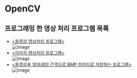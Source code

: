# OpenCV
 
## 프로그래밍 한 영상 처리 프로그램 목록
- [<동영상 영상처리 프로그램>](231201_Video_player_with_video_analyzer)<br>
![image](https://github.com/KimTeddy/OpenCV/assets/68770209/0ede77dc-7a44-46c5-95c6-b2f0658b0c52)
- [<이미지 영상처리 프로그램>](231208_Image_viewer_with_image_analyzer)<br>
![image](https://github.com/KimTeddy/OpenCV/assets/68770209/a7ed17f8-3cfa-4741-8b4c-b859b8e1b830)
- [<동영상을 10프레임 간격으로 BMP 이미지로 저장하는 프로그램>](231219_Video_to_bmp)<br>
![image](https://github.com/KimTeddy/OpenCV/assets/68770209/85649e72-3a02-45d0-b893-2e5fffe267d9)
